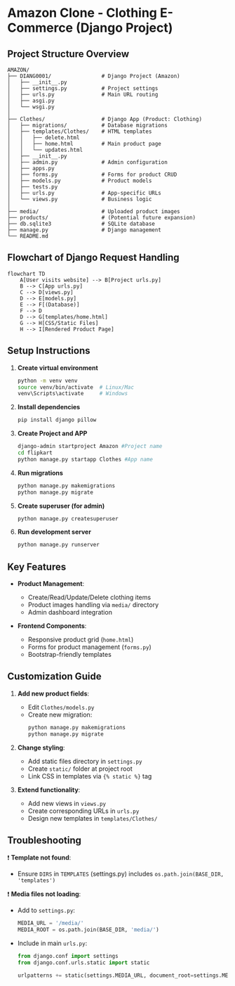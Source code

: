 # Amazon Clone - Clothing E-Commerce (Django Project)

## Project Structure Overview

```
AMAZON/
├── DIANG0001/                # Django Project (Amazon)
│   ├── __init__.py
│   ├── settings.py           # Project settings
│   ├── urls.py               # Main URL routing
│   ├── asgi.py
│   └── wsgi.py
│
├── Clothes/                  # Django App (Product: Clothing)
│   ├── migrations/           # Database migrations
│   ├── templates/Clothes/    # HTML templates
│   │   ├── delete.html
│   │   ├── home.html         # Main product page
│   │   └── updates.html
│   ├── __init__.py
│   ├── admin.py              # Admin configuration
│   ├── apps.py
│   ├── forms.py              # Forms for product CRUD
│   ├── models.py             # Product models
│   ├── tests.py
│   ├── urls.py               # App-specific URLs
│   └── views.py              # Business logic
│
├── media/                    # Uploaded product images
├── products/                 # (Potential future expansion)
├── db.sqlite3                # SQLite database
├── manage.py                 # Django management
└── README.md
```

## Flowchart of Django Request Handling

```mermaid
flowchart TD
    A[User visits website] --> B[Project urls.py]
    B --> C[App urls.py]
    C --> D[views.py]
    D --> E[models.py]
    E --> F[(Database)]
    F --> D
    D --> G[templates/home.html]
    G --> H[CSS/Static Files]
    H --> I[Rendered Product Page]
```

## Setup Instructions

1. **Create virtual environment**
   ```bash
   python -m venv venv
   source venv/bin/activate  # Linux/Mac
   venv\Scripts\activate     # Windows
   ```

2. **Install dependencies**
   ```bash
   pip install django pillow
   ```
   
2. **Create Project and APP**
   ```bash
   django-admin startproject Amazon #Project name
   cd flipkart
   python manage.py startapp Clothes #App name
   ```
   
3. **Run migrations**
   ```bash
   python manage.py makemigrations
   python manage.py migrate
   ```

4. **Create superuser (for admin)**
   ```bash
   python manage.py createsuperuser
   ```

5. **Run development server**
   ```bash
   python manage.py runserver
   ```

## Key Features

- **Product Management**:
  - Create/Read/Update/Delete clothing items
  - Product images handling via `media/` directory
  - Admin dashboard integration

- **Frontend Components**:
  - Responsive product grid (`home.html`)
  - Forms for product management (`forms.py`)
  - Bootstrap-friendly templates

## Customization Guide

1. **Add new product fields**:
   - Edit `Clothes/models.py`
   - Create new migration:
     ```bash
     python manage.py makemigrations
     python manage.py migrate
     ```

2. **Change styling**:
   - Add static files directory in `settings.py`
   - Create `static/` folder at project root
   - Link CSS in templates via `{% static %}` tag

3. **Extend functionality**:
   - Add new views in `views.py`
   - Create corresponding URLs in `urls.py`
   - Design new templates in `templates/Clothes/`

## Troubleshooting

❗ **Template not found**:
- Ensure `DIRS` in `TEMPLATES` (settings.py) includes `os.path.join(BASE_DIR, 'templates')`

❗ **Media files not loading**:
- Add to `settings.py`:
  ```python
  MEDIA_URL = '/media/'
  MEDIA_ROOT = os.path.join(BASE_DIR, 'media/')
  ```
- Include in main `urls.py`:
  ```python
  from django.conf import settings
  from django.conf.urls.static import static
  
  urlpatterns += static(settings.MEDIA_URL, document_root=settings.MEDIA_ROOT)
  ```



